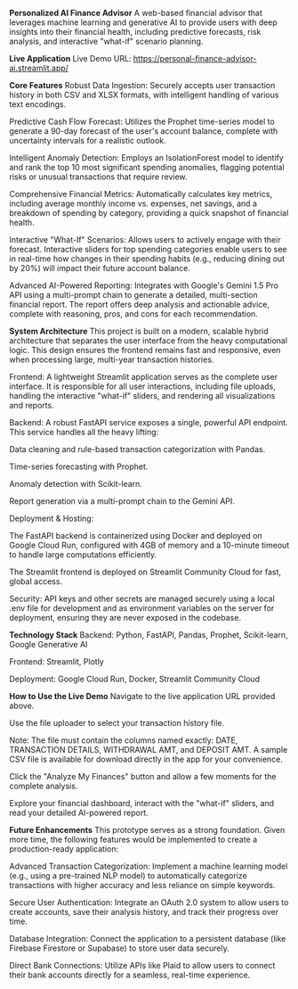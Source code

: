 **Personalized AI Finance Advisor**
A web-based financial advisor that leverages machine learning and generative AI to provide users with deep insights into their financial health, including predictive forecasts, risk analysis, and interactive "what-if" scenario planning.

**Live Application**
Live Demo URL: https://personal-finance-advisor-ai.streamlit.app/

**Core Features**
Robust Data Ingestion: Securely accepts user transaction history in both CSV and XLSX formats, with intelligent handling of various text encodings.

Predictive Cash Flow Forecast: Utilizes the Prophet time-series model to generate a 90-day forecast of the user's account balance, complete with uncertainty intervals for a realistic outlook.

Intelligent Anomaly Detection: Employs an IsolationForest model to identify and rank the top 10 most significant spending anomalies, flagging potential risks or unusual transactions that require review.

Comprehensive Financial Metrics: Automatically calculates key metrics, including average monthly income vs. expenses, net savings, and a breakdown of spending by category, providing a quick snapshot of financial health.

Interactive "What-If" Scenarios: Allows users to actively engage with their forecast. Interactive sliders for top spending categories enable users to see in real-time how changes in their spending habits (e.g., reducing dining out by 20%) will impact their future account balance.

Advanced AI-Powered Reporting: Integrates with Google's Gemini 1.5 Pro API using a multi-prompt chain to generate a detailed, multi-section financial report. The report offers deep analysis and actionable advice, complete with reasoning, pros, and cons for each recommendation.

**System Architecture**
This project is built on a modern, scalable hybrid architecture that separates the user interface from the heavy computational logic. This design ensures the frontend remains fast and responsive, even when processing large, multi-year transaction histories.

Frontend: A lightweight Streamlit application serves as the complete user interface. It is responsible for all user interactions, including file uploads, handling the interactive "what-if" sliders, and rendering all visualizations and reports.

Backend: A robust FastAPI service exposes a single, powerful API endpoint. This service handles all the heavy lifting:

Data cleaning and rule-based transaction categorization with Pandas.

Time-series forecasting with Prophet.

Anomaly detection with Scikit-learn.

Report generation via a multi-prompt chain to the Gemini API.

Deployment & Hosting:

The FastAPI backend is containerized using Docker and deployed on Google Cloud Run, configured with 4GB of memory and a 10-minute timeout to handle large computations efficiently.

The Streamlit frontend is deployed on Streamlit Community Cloud for fast, global access.

Security: API keys and other secrets are managed securely using a local .env file for development and as environment variables on the server for deployment, ensuring they are never exposed in the codebase.

**Technology Stack**
Backend: Python, FastAPI, Pandas, Prophet, Scikit-learn, Google Generative AI

Frontend: Streamlit, Plotly

Deployment: Google Cloud Run, Docker, Streamlit Community Cloud

**How to Use the Live Demo**
Navigate to the live application URL provided above.

Use the file uploader to select your transaction history file.

Note: The file must contain the columns named exactly: DATE, TRANSACTION DETAILS, WITHDRAWAL AMT, and DEPOSIT AMT. A sample CSV file is available for download directly in the app for your convenience.

Click the "Analyze My Finances" button and allow a few moments for the complete analysis.

Explore your financial dashboard, interact with the "what-if" sliders, and read your detailed AI-powered report.

**Future Enhancements**
This prototype serves as a strong foundation. Given more time, the following features would be implemented to create a production-ready application:

Advanced Transaction Categorization: Implement a machine learning model (e.g., using a pre-trained NLP model) to automatically categorize transactions with higher accuracy and less reliance on simple keywords.

Secure User Authentication: Integrate an OAuth 2.0 system to allow users to create accounts, save their analysis history, and track their progress over time.

Database Integration: Connect the application to a persistent database (like Firebase Firestore or Supabase) to store user data securely.

Direct Bank Connections: Utilize APIs like Plaid to allow users to connect their bank accounts directly for a seamless, real-time experience.

